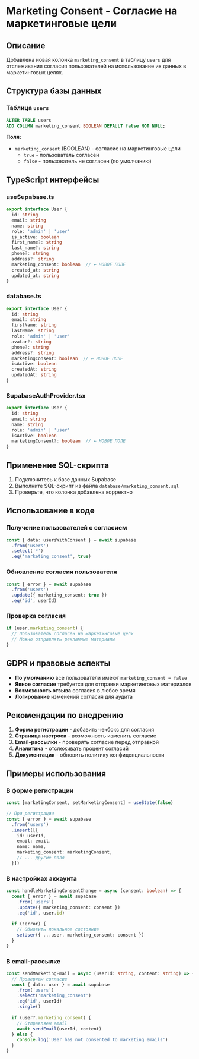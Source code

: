 # Marketing Consent - Согласие на маркетинговые цели

## Описание

Добавлена новая колонка `marketing_consent` в таблицу `users` для отслеживания согласия пользователей на использование их данных в маркетинговых целях.

## Структура базы данных

### Таблица `users`

```sql
ALTER TABLE users 
ADD COLUMN marketing_consent BOOLEAN DEFAULT false NOT NULL;
```

**Поля:**
- `marketing_consent` (BOOLEAN) - согласие на маркетинговые цели
  - `true` - пользователь согласен
  - `false` - пользователь не согласен (по умолчанию)

## TypeScript интерфейсы

### useSupabase.ts
```typescript
export interface User {
  id: string
  email: string
  name: string
  role: 'admin' | 'user'
  is_active: boolean
  first_name?: string
  last_name?: string
  phone?: string
  address?: string
  marketing_consent: boolean  // ← НОВОЕ ПОЛЕ
  created_at: string
  updated_at: string
}
```

### database.ts
```typescript
export interface User {
  id: string
  email: string
  firstName: string
  lastName: string
  role: 'admin' | 'user'
  avatar?: string
  phone?: string
  address?: string
  marketingConsent: boolean  // ← НОВОЕ ПОЛЕ
  isActive: boolean
  createdAt: string
  updatedAt: string
}
```

### SupabaseAuthProvider.tsx
```typescript
export interface User {
  id: string
  email: string
  name: string
  role: 'admin' | 'user'
  isActive: boolean
  marketingConsent?: boolean  // ← НОВОЕ ПОЛЕ
}
```

## Применение SQL-скрипта

1. Подключитесь к базе данных Supabase
2. Выполните SQL-скрипт из файла `database/marketing_consent.sql`
3. Проверьте, что колонка добавлена корректно

## Использование в коде

### Получение пользователей с согласием
```typescript
const { data: usersWithConsent } = await supabase
  .from('users')
  .select('*')
  .eq('marketing_consent', true)
```

### Обновление согласия пользователя
```typescript
const { error } = await supabase
  .from('users')
  .update({ marketing_consent: true })
  .eq('id', userId)
```

### Проверка согласия
```typescript
if (user.marketing_consent) {
  // Пользователь согласен на маркетинговые цели
  // Можно отправлять рекламные материалы
}
```

## GDPR и правовые аспекты

- **По умолчанию** все пользователи имеют `marketing_consent = false`
- **Явное согласие** требуется для отправки маркетинговых материалов
- **Возможность отзыва** согласия в любое время
- **Логирование** изменений согласия для аудита

## Рекомендации по внедрению

1. **Форма регистрации** - добавить чекбокс для согласия
2. **Страница настроек** - возможность изменить согласие
3. **Email-рассылки** - проверять согласие перед отправкой
4. **Аналитика** - отслеживать процент согласий
5. **Документация** - обновить политику конфиденциальности

## Примеры использования

### В форме регистрации
```typescript
const [marketingConsent, setMarketingConsent] = useState(false)

// При регистрации
const { error } = await supabase
  .from('users')
  .insert([{
    id: userId,
    email: email,
    name: name,
    marketing_consent: marketingConsent,
    // ... другие поля
  }])
```

### В настройках аккаунта
```typescript
const handleMarketingConsentChange = async (consent: boolean) => {
  const { error } = await supabase
    .from('users')
    .update({ marketing_consent: consent })
    .eq('id', user.id)
  
  if (!error) {
    // Обновить локальное состояние
    setUser({ ...user, marketing_consent: consent })
  }
}
```

### В email-рассылке
```typescript
const sendMarketingEmail = async (userId: string, content: string) => {
  // Проверяем согласие
  const { data: user } = await supabase
    .from('users')
    .select('marketing_consent')
    .eq('id', userId)
    .single()
  
  if (user?.marketing_consent) {
    // Отправляем email
    await sendEmail(userId, content)
  } else {
    console.log('User has not consented to marketing emails')
  }
}
``` 